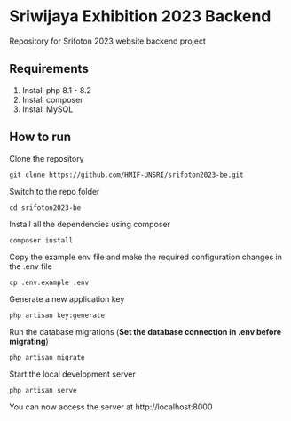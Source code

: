 # Sriwijaya Exhibition 2023 Backend

Repository for Srifoton 2023 website backend project

## Requirements

1. Install php 8.1 - 8.2
2. Install composer
3. Install MySQL

## How to run

Clone the repository

    git clone https://github.com/HMIF-UNSRI/srifoton2023-be.git

Switch to the repo folder

    cd srifoton2023-be

Install all the dependencies using composer

    composer install

Copy the example env file and make the required configuration changes in the .env file

    cp .env.example .env

Generate a new application key

    php artisan key:generate

Run the database migrations (**Set the database connection in .env before migrating**)

    php artisan migrate

Start the local development server

    php artisan serve

You can now access the server at http://localhost:8000
